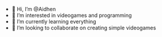 - 👋 Hi, I’m @Aidhen
- 👀 I’m interested in videogames and programming
- 🌱 I’m currently learning everything
- 💞️ I’m looking to collaborate on creating simple videogames


<!---
Aidhen/Aidhen is a ✨ special ✨ repository because its `README.md` (this file) appears on your GitHub profile.
You can click the Preview link to take a look at your changes.
--->
